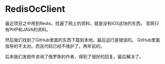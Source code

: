 # RedisOcClient

最近项目之中用到Redis，找遍了网上的资料，就是没有IOS这块的东西。
官网只有PHP和JAVA的资料。


然后我们找到了GitHub里面的东西下载到本地，最后运行是错误的。
GitHub里面指导的不太对。而且代码已经不维护了。两年前的。


后来我们发邮件咨询了俄罗斯的作者，得到了很好的回复。最后解决了。

